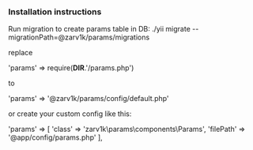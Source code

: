 ### Installation instructions ###

Run migration to create params table in DB:
./yii migrate --migrationPath=@zarv1k/params/migrations

replace

'params' => require(__DIR__.'/params.php')

to

'params' => '@zarv1k/params/config/default.php'

or create your custom config like this:

'params' => [
        'class' => 'zarv1k\params\components\Params',
        'filePath' => '@app/config/params.php'
],